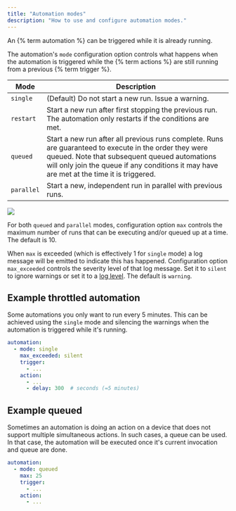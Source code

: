 ```yaml
---
title: "Automation modes"
description: "How to use and configure automation modes."
---
```


An {% term automation %} can be triggered while it is already running.

The automation's `mode` configuration option controls what happens when the automation is triggered while the {% term actions %} are still running from a previous {% term trigger %}.

Mode | Description
-|-
`single` | (Default) Do not start a new run. Issue a warning.
`restart` | Start a new run after first stopping the previous run. The automation only restarts if the conditions are met. 
`queued` | Start a new run after all previous runs complete. Runs are guaranteed to execute in the order they were queued. Note that subsequent queued automations will only join the queue if any conditions it may have are met at the time it is triggered.
`parallel` | Start a new, independent run in parallel with previous runs.

<p class='img'>
  <img src='/images/integrations/script/script_modes.jpg'>
</p>

For both `queued` and `parallel` modes, configuration option `max` controls the maximum
number of runs that can be executing and/or queued up at a time. The default is 10.

When `max` is exceeded (which is effectively 1 for `single` mode) a log message will be emitted to indicate this has happened. Configuration option `max_exceeded` controls the severity level of that log message. Set it to `silent` to ignore warnings or set it to a [log level](/integrations/logger/#log-levels). The default is `warning`.

## Example throttled automation

Some automations you only want to run every 5 minutes. This can be achieved using the `single` mode and silencing the warnings when the automation is triggered while it's running.

```yaml
automation:
  - mode: single
    max_exceeded: silent
    trigger:
      - ...
    action:
      - ...
      - delay: 300  # seconds (=5 minutes)
```

## Example queued

Sometimes an automation is doing an action on a device that does not support multiple simultaneous actions. In such cases, a queue can be used. In that case, the automation will be executed once it's current invocation and queue are done.

```yaml
automation:
  - mode: queued
    max: 25
    trigger:
      - ...
    action:
      - ...
```
